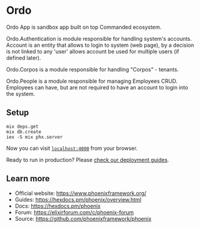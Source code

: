 # Ordo

Ordo App is sandbox app built on top Commanded ecosystem.

Ordo.Authentication is module responsible for handling system's accounts.
Account is an entity that allows to login to system (web page), by a decision is not linked to any 'user' allows account be used for multiple users (if defined later).

Ordo.Corpos is a module responsible for handling "Corpos" - tenants.

Ordo.People is a module responsible for managing Employees CRUD. Employees can have, but are not required to have an account to login into the system.


## Setup

```
mix deps.get
mix db.create
iex -S mix phx.server
```
Now you can visit [`localhost:4000`](http://localhost:4000) from your browser.

Ready to run in production? Please [check our deployment guides](https://hexdocs.pm/phoenix/deployment.html).

## Learn more

  * Official website: https://www.phoenixframework.org/
  * Guides: https://hexdocs.pm/phoenix/overview.html
  * Docs: https://hexdocs.pm/phoenix
  * Forum: https://elixirforum.com/c/phoenix-forum
  * Source: https://github.com/phoenixframework/phoenix
